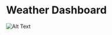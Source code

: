 # Weather Dashboard
![Alt Text](https://drive.google.com/file/d/17EewNDuGPMUTw7fjlaGf5II-NQRDBo_M/view?usp=sharing)
